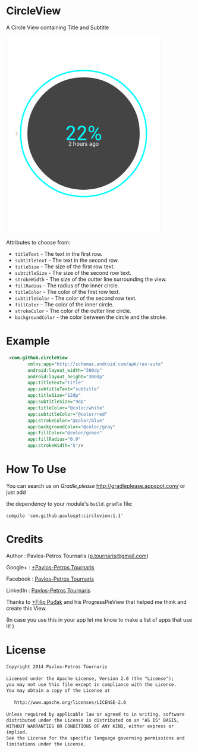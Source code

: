 CircleView
==========

A Circle View containing Title and Subtitle

![CircleView](/Screenshots/Screenshot_8.png)


Attributes to choose from:

* `titleText` - The text in the first row.
* `subtitleText` - The text in the second row.
* `titleSize` - The size of the first row text.
* `subtitleSize` - The size of the second row text.
* `strokeWidth` - The size of the outter line surrounding the view.
* `fillRadius` - The radius of the inner circle.
* `titleColor` - The color of the first row text.
* `subtitleColor` - The color of the second row text.
* `fillColor` - The color of the inner circle.
* `strokeColor` - The color of the outter line circle.
* `backgroundColor` - the color between the circle and the stroke.
    
Example
=======
```xml
 <com.github.circleView
        xmlns:app="http://schemas.android.com/apk/res-auto"
        android:layout_width="300dp"
        android:layout_height="300dp"
        app:titleText="title"
        app:subtitleText="subtitle"
        app:titleSize="12dp"
        app:subtitleSize="9dp"
        app:titleColor="@color/white"
        app:subtitleColor="@color/red"
        app:strokeColor="@color/blue"
        app:backgroundColor="@color/gray"
        app:fillColor="@color/green"
        app:fillRadius="0.9"
        app:strokeWidth="5"/>
```

How To Use
==========

You can search us on *Gradle,please* http://gradleplease.appspot.com/ or just add 

the dependency to your module's `build.gradle` file: 

```compile 'com.github.pavlospt:circleview:1.1' ```


Credits
=======
Author : Pavlos-Petros Tournaris (p.tournaris@gmail.com)

Google+ : [+Pavlos-Petros Tournaris](https://plus.google.com/u/0/+PavlosPetrosTournaris/)

Facebook : [Pavlos-Petros Tournaris](https://www.facebook.com/pavlospt)

LinkedIn : [Pavlos-Petros Tournaris](https://www.linkedin.com/pub/pavlos-petros-tournaris/44/abb/218)

Thanks to [+Filip Puđak](https://plus.google.com/u/0/117550349320705739707/) and his ProgressPieView that helped me think and create this View.

(In case you use this in your app let me know to make a list of apps that use it! )

License
=======

    Copyright 2014 Pavlos-Petros Tournaris

    Licensed under the Apache License, Version 2.0 (the "License");
    you may not use this file except in compliance with the License.
    You may obtain a copy of the License at
    
       http://www.apache.org/licenses/LICENSE-2.0
    
    Unless required by applicable law or agreed to in writing, software
    distributed under the License is distributed on an "AS IS" BASIS,
    WITHOUT WARRANTIES OR CONDITIONS OF ANY KIND, either express or implied.
    See the License for the specific language governing permissions and
    limitations under the License.
